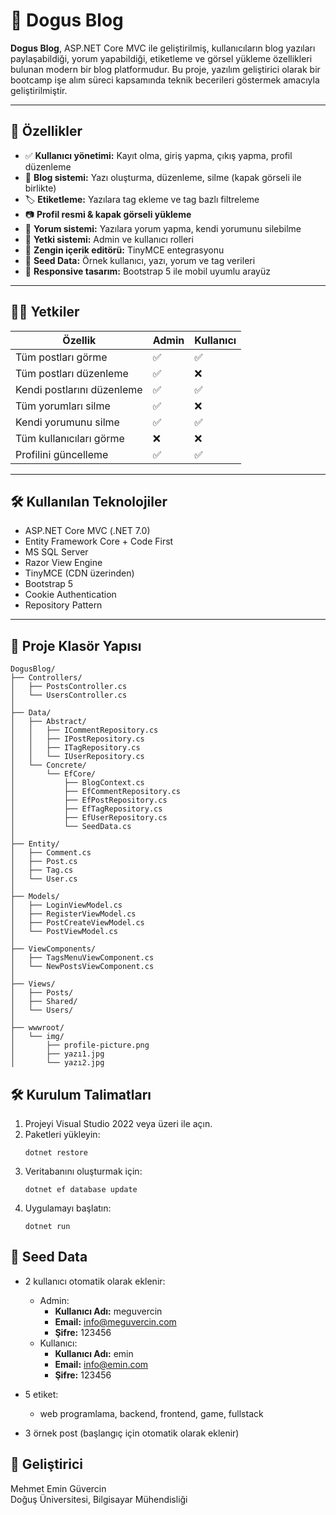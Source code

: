 # 📝 Dogus Blog

**Dogus Blog**, ASP.NET Core MVC ile geliştirilmiş, kullanıcıların blog yazıları paylaşabildiği, yorum yapabildiği, etiketleme ve görsel yükleme özellikleri bulunan modern bir blog platformudur. Bu proje, yazılım geliştirici olarak bir bootcamp işe alım süreci kapsamında teknik becerileri göstermek amacıyla geliştirilmiştir.

---

## 🚀 Özellikler

- ✅ **Kullanıcı yönetimi:** Kayıt olma, giriş yapma, çıkış yapma, profil düzenleme
- 📝 **Blog sistemi:** Yazı oluşturma, düzenleme, silme (kapak görseli ile birlikte)
- 🏷️ **Etiketleme:** Yazılara tag ekleme ve tag bazlı filtreleme
- 📷 **Profil resmi & kapak görseli yükleme**
- 💬 **Yorum sistemi:** Yazılara yorum yapma, kendi yorumunu silebilme
- 🔐 **Yetki sistemi:** Admin ve kullanıcı rolleri
- 🧠 **Zengin içerik editörü:** TinyMCE entegrasyonu
- 🧪 **Seed Data:** Örnek kullanıcı, yazı, yorum ve tag verileri
- 📱 **Responsive tasarım:** Bootstrap 5 ile mobil uyumlu arayüz

---

## 🧑‍💻 Yetkiler

| Özellik | Admin | Kullanıcı |
|--------|--------|-----------|
| Tüm postları görme | ✅ | ✅ |
| Tüm postları düzenleme | ✅ | ❌ |
| Kendi postlarını düzenleme | ✅ | ✅ |
| Tüm yorumları silme | ✅ | ❌ |
| Kendi yorumunu silme | ✅ | ✅ |
| Tüm kullanıcıları görme | ❌ | ❌ |
| Profilini güncelleme | ✅ | ✅ |

---

## 🛠️ Kullanılan Teknolojiler

- ASP.NET Core MVC (.NET 7.0)
- Entity Framework Core + Code First
- MS SQL Server
- Razor View Engine
- TinyMCE (CDN üzerinden)
- Bootstrap 5
- Cookie Authentication
- Repository Pattern

---
## 📁 Proje Klasör Yapısı

```
DogusBlog/
├── Controllers/
│   ├── PostsController.cs
│   └── UsersController.cs
│
├── Data/
│   ├── Abstract/
│   │   ├── ICommentRepository.cs
│   │   ├── IPostRepository.cs
│   │   ├── ITagRepository.cs
│   │   └── IUserRepository.cs
│   └── Concrete/
│       └── EfCore/
│           ├── BlogContext.cs
│           ├── EfCommentRepository.cs
│           ├── EfPostRepository.cs
│           ├── EfTagRepository.cs
│           ├── EfUserRepository.cs
│           └── SeedData.cs
│
├── Entity/
│   ├── Comment.cs
│   ├── Post.cs
│   ├── Tag.cs
│   └── User.cs
│
├── Models/
│   ├── LoginViewModel.cs
│   ├── RegisterViewModel.cs
│   ├── PostCreateViewModel.cs
│   └── PostViewModel.cs
│
├── ViewComponents/
│   ├── TagsMenuViewComponent.cs
│   └── NewPostsViewComponent.cs
│
├── Views/
│   ├── Posts/
│   ├── Shared/
│   └── Users/
│
├── wwwroot/
│   └── img/
│       ├── profile-picture.png
│       ├── yazı1.jpg
│       └── yazı2.jpg
```
## 🛠️ Kurulum Talimatları

1. Projeyi Visual Studio 2022 veya üzeri ile açın.
2. Paketleri yükleyin:
   ```
   dotnet restore
   ```
3. Veritabanını oluşturmak için:
   ```
   dotnet ef database update
   ```
4. Uygulamayı başlatın:
   ```
   dotnet run
   ```

## 🌱 Seed Data

- 2 kullanıcı otomatik olarak eklenir:
  - Admin:
    - **Kullanıcı Adı:** meguvercin
    - **Email:** info@meguvercin.com
    - **Şifre:** 123456
  - Kullanıcı:
    - **Kullanıcı Adı:** emin
    - **Email:** info@emin.com
    - **Şifre:** 123456

- 5 etiket:
  - web programlama, backend, frontend, game, fullstack

- 3 örnek post (başlangıç için otomatik olarak eklenir)


## 👤 Geliştirici

Mehmet Emin Güvercin  
Doğuş Üniversitesi, Bilgisayar Mühendisliği

